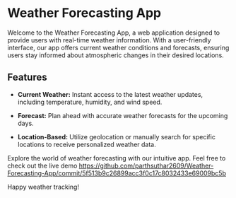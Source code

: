 # Weather Forecasting App

Welcome to the Weather Forecasting App, a web application designed to provide users with real-time weather information. With a user-friendly interface, our app offers current weather conditions and forecasts, ensuring users stay informed about atmospheric changes in their desired locations.

## Features

- **Current Weather:** Instant access to the latest weather updates, including temperature, humidity, and wind speed.

- **Forecast:** Plan ahead with accurate weather forecasts for the upcoming days.

- **Location-Based:** Utilize geolocation or manually search for specific locations to receive personalized weather data.

Explore the world of weather forecasting with our intuitive app. Feel free to check out the live demo https://github.com/parthsuthar2609/Weather-Forecasting-App/commit/5f513b9c26899acc3f0c17c8032433e69009bc5b

Happy weather tracking!
